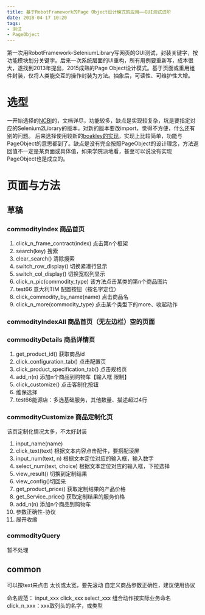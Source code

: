 ```yaml
---
title: 基于RobotFramework的Page Object设计模式的应用——GUI测试进阶
date: 2018-04-17 10:20
tags: 
- 测试
- PageObject
---
```

第一次用RobotFramework-SeleniumLibrary写网页的GUI测试，封装关键字，按功能模块划分关键字。后来一次系统层面的UI重构，所有用例要重新写，成本很大，遂找到2013年提出，2015成熟的Page Object设计模式。基于页面或重用组件封装，仅将人类能交互的操作封装为方法。抽象后，可读性、可维护性大增。
<!-- more -->
# 选型
一开始选择的[NCBI](https://github.com/ncbi/robotframework-pageobjects)的，文档详尽，功能较多，缺点是实现较复杂，坑是要指定对应的Selenium2Library的版本，对新的版本要改import，觉得不方便，什么还有别的问题。
后来选择使用较新的[boakley的实现](https://github.com/boakley/robotframework-pageobjectlibrary)，实现上比较简单，功能与PageObject的意思都到了。缺点是没有完全按照PageObject的设计理念，方法返回值不一定是某页面或具体值，如果学院派地看，甚至可以说没有实现PageObject也是成立的。


# 页面与方法
## 草稿
### commodityIndex 商品首页
1. click_n_frame_contract(index) 点击第n个框架
3. search(key) 搜索
4. clear_search() 清除搜索
5. switch_row_display() 切换紧凑行显示
6. switch_col_display() 切换宽松列显示
8. click_n_pic(commodity_type) 该方法点击某类的第n个商品图片
9. test66 意大利TIM 配置按钮（按名字定位）
10. click_commodity_by_name(name) 点击商品名
11. click_n_more(commodity_type) 点击某个类型下的more、收起动作
### commodityIndexAll 商品首页（无左边栏）空的页面

### commodityDetails 商品详情页
1. get_product_id() 获取商品id
4. click_configuration_tab() 点击配置页
5. click_product_specification_tab() 点击规格页
6. add_n(n) 添加n个商品到购物车【输入框 限制】
7. click_customize() 点击客制化按钮
8. 维保选择
9. test66能源店：多选基础服务，其他数量、描述超过4行
### commodityCustomize 商品定制化页
该页定制化情况太多，不太好封装
1. input_name(name) 
2. click_text(text) 根据文本内容点击配件，要搭配滚屏
3. input_num(text, n) 根据文本定位对应的输入框，输入数字
4. select_num(text, choice) 根据文本定位对应的输入框，下拉选择
5. view_result() 切换到定制结果
6. view_config()切回来
7. get_product_price() 获取定制结果的产品价格
8. get_Service_price() 获取定制结果的服务价格
9. add_n(n) 添加n个商品到购物车
10. 参数正确性-协议
11. 展开收缩
### commodityQuery
暂不处理

## common
可以按text来点击
太长或太宽，要先滚动 
自定义商品参数正确性，建议使用协议

命名规范：
input_xxx
click_xxx
select_xxx
组合动作按实际业务命名
click_n_xxx：xxx取列头的名字，或类型

<!--stackedit_data:
eyJoaXN0b3J5IjpbNjM5MTU0MjM1XX0=
-->